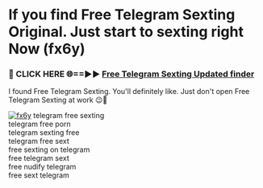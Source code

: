 # If you find Free Telegram Sexting Original. Just start to sexting right Now (fx6y)

<h3>🔴 CLICK HERE 🌐==►► <a href="https://tinyurl.com/mtbk5fxa" rel="nofollow">Free Telegram Sexting Updated finder</a></h3>

I found Free Telegram Sexting. You'll definitely like. Just don't open Free Telegram Sexting at work 😉💬

[![fx6y](https://i.imgur.com/Q8WKrnY.jpeg)](https://tinyurl.com/mtbk5fxa)
telegram free sexting<br>
telegram free porn<br>
telegram sexting free<br>
telegram free sext<br>
free sexting on telegram<br>
free telegram sext<br>
free nudify telegram<br>
free sext telegram